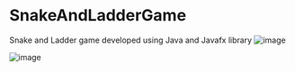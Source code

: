 # SnakeAndLadderGame
Snake and Ladder game developed using Java and Javafx library 
![image](https://github.com/Harsh-git1/SnakeAndLadderGame/assets/130690167/0989cc19-cac0-41f5-a27f-906f73961ac3)

![image](https://github.com/Harsh-git1/SnakeAndLadderGame/assets/130690167/82a0dc4e-8715-4127-b9ad-5d255ea11954)
